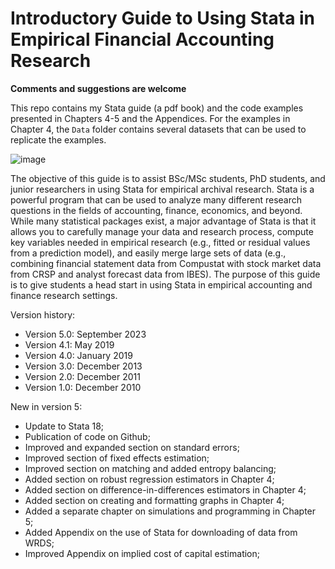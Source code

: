 # Introductory Guide to Using Stata in Empirical Financial Accounting Research

**Comments and suggestions are welcome**

This repo contains my Stata guide (a pdf book) and the code examples presented in Chapters 4-5 and the Appendices. For the examples in Chapter 4, the `Data` folder contains several datasets that can be used to replicate the examples. 

![image](https://github.com/dveenman/stataguide/assets/65561067/76a66d92-f923-4da1-a777-bb158f35dbc4)

The objective of this guide is to assist BSc/MSc students, PhD students, and junior researchers in using Stata for empirical archival research. Stata is a powerful program that can be used to analyze many different research questions in the fields of accounting, finance, economics, and beyond. While many statistical packages exist, a major advantage of Stata is that it allows you to carefully manage your data and research process, compute key variables needed in empirical research (e.g., fitted or residual values from a prediction model), and easily merge large sets of data (e.g., combining financial statement data from Compustat with stock market data from CRSP and analyst forecast data from IBES). The purpose of this guide is to give students a head start in using Stata in empirical accounting and finance research settings.

Version history:

- Version 5.0: September 2023
- Version 4.1: May 2019
- Version 4.0: January 2019
- Version 3.0: December 2013
- Version 2.0: December 2011
- Version 1.0: December 2010

New in version 5:

 - Update to Stata 18;
 - Publication of code on Github;
 - Improved and expanded section on standard errors;
 - Improved section of fixed effects estimation;
 - Improved section on matching and added entropy balancing;
 - Added section on robust regression estimators in Chapter 4;
 - Added section on difference-in-differences estimators in Chapter 4;
 - Added section on creating and formatting graphs in Chapter 4;
 - Added a separate chapter on simulations and programming in Chapter 5;
 - Added Appendix on the use of Stata for downloading of data from WRDS;
 - Improved Appendix on implied cost of capital estimation;
